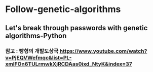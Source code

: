 # Follow-genetic-algorithms
## Let's break through passwords with genetic algorithms-Python
### 참고 : 빵형의 개발도상국 https://www.youtube.com/watch?v=PjEQVWefmqc&list=PL-xmlFOn6TULrmwkXjRCDAas0ixd_NtyK&index=37

